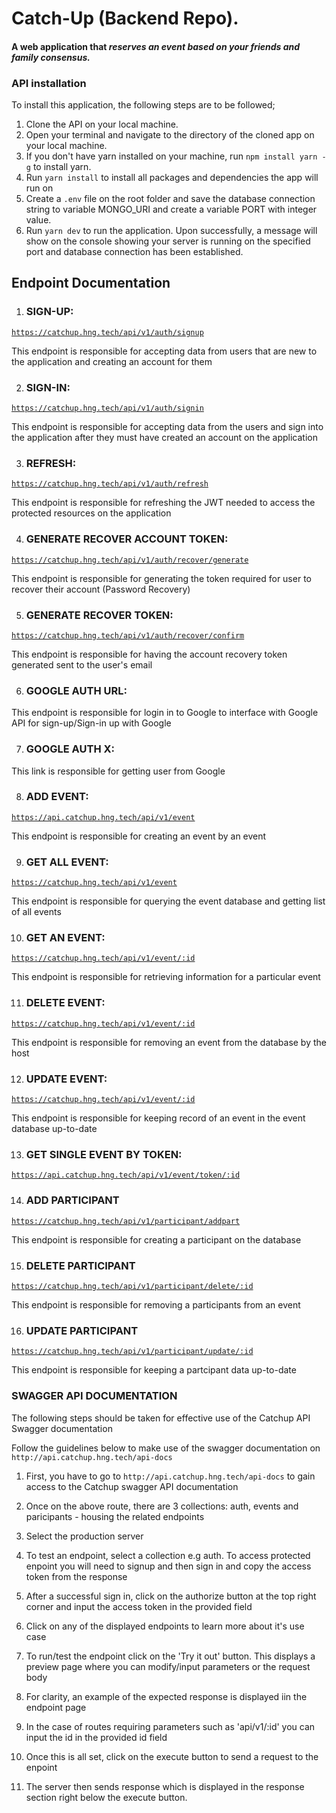 
# Catch-Up (Backend Repo).

#### A web application that _reserves an event based on your friends and family consensus._

### API installation

To install this application, the following steps are to be followed;

1. Clone the API on your local machine.
2. Open your terminal and navigate to the directory of the cloned app on your local machine.
3. If you don't have yarn installed on your machine, run `npm install yarn -g` to install yarn.
4. Run `yarn install` to install all packages and dependencies the app will run on
5. Create a `.env` file on the root folder and save the database connection string to variable MONGO_URI and create a variable PORT with integer value.
6. Run `yarn dev` to run the application. Upon successfully, a message will show on the console showing your server is running on the specified port and database connection has been established.




## Endpoint Documentation

1. ### SIGN-UP:
[`https://catchup.hng.tech/api/v1/auth/signup`](https://catchup.hng.tech/api/v1/auth/signup)

This endpoint is responsible for accepting data from users that are new to the application and creating an account for them

2. ### SIGN-IN:
[`https://catchup.hng.tech/api/v1/auth/signin`](https://catchup.hng.tech/api/v1/auth/signin)

This endpoint is responsible for accepting data from the users and sign into the application after they must have created an account on the application

3. ### REFRESH:
[`https://catchup.hng.tech/api/v1/auth/refresh`](https://catchup.hng.tech/api/v1/auth/refresh)

This endpoint is responsible for refreshing the JWT needed to access the protected resources on the application

4. ### GENERATE RECOVER ACCOUNT TOKEN:
[`https://catchup.hng.tech/api/v1/auth/recover/generate`](https://catchup.hng.tech/api/v1/auth/recover/generate)

This endpoint is responsible for generating the token required for user to recover their account (Password Recovery)

5. ### GENERATE RECOVER TOKEN:
[`https://catchup.hng.tech/api/v1/auth/recover/confirm`](https://catchup.hng.tech/api/v1/auth/recover/confirm)

This endpoint is responsible for having the account recovery token generated sent to the user's email


6. ### GOOGLE AUTH URL:


This endpoint is responsible for login in to Google to interface with Google API for sign-up/Sign-in up with Google

7. ### GOOGLE AUTH X:

This link is responsible for getting user from Google

8. ### ADD EVENT:
[`https://api.catchup.hng.tech/api/v1/event`](https://catchup.hng.tech/api/v1/event)

This endpoint is responsible for creating an event by an event

9. ### GET ALL EVENT:
[`https://catchup.hng.tech/api/v1/event`](https://catchup.hng.tech/api/v1/event)

This endpoint is responsible for querying the event database and getting list of all events

10. ### GET AN EVENT:
[`https://catchup.hng.tech/api/v1/event/:id`](https://catchup.hng.tech/api/v1/event/:id)

This endpoint is responsible for retrieving information for a particular event

11. ### DELETE EVENT:
[`https://catchup.hng.tech/api/v1/event/:id`](https://catchup.hng.tech/api/v1/event/:id)

This endpoint is responsible for removing an event from the database by the host

12. ### UPDATE EVENT:
[`https://catchup.hng.tech/api/v1/event/:id`](https://catchup.hng.tech/api/v1/event/:id)

This endpoint is responsible for keeping record of an event in the event database up-to-date

13. ### GET SINGLE EVENT BY TOKEN:
[`https://api.catchup.hng.tech/api/v1/event/token/:id`](https://catchup.hng.tech/api/v1/event/token/:id)


14. ### ADD PARTICIPANT
[`https://catchup.hng.tech/api/v1/participant/addpart`](https://catchup.hng.tech/api/v1/participant/addpart)

This endpoint is responsible for creating a participant on the database

15. ### DELETE PARTICIPANT
[`https://catchup.hng.tech/api/v1/participant/delete/:id`](https://catchup.hng.tech/api/v1/participant/delete/:id)

This endpoint is responsible for removing a participants from an event

16. ### UPDATE PARTICIPANT
[`https://catchup.hng.tech/api/v1/participant/update/:id`](https://catchup.hng.tech/api/v1/participant/update/:id)

This endpoint is responsible for keeping a partcipant data up-to-date




### SWAGGER API DOCUMENTATION

The following steps should be taken for effective use of the Catchup API Swagger documentation

Follow the guidelines below to make use of the swagger documentation on `http://api.catchup.hng.tech/api-docs`

1. First, you have to go to `http://api.catchup.hng.tech/api-docs` to gain access to the Catchup swagger API documentation


2. Once on the above route, there are 3 collections: auth, events and paricipants - housing the related endpoints

3. Select the production server

4. To test an endpoint, select a collection e.g auth. To access protected enpoint you will need to signup and then sign in and copy the access token from the response

5. After a successful sign in, click on the authorize button at the top right corner and input the access token in the provided field

6. Click on any of the displayed endpoints to learn more about it's use case

7. To run/test the endpoint click on the 'Try it out' button. This displays a preview page where you can modify/input parameters or the request body

8. For clarity, an example of the expected response is displayed iin the endpoint page

9. In the case of routes requiring parameters such as 'api/v1/:id' you can input the id in the provided id field

10. Once this is all set, click on the execute button to send a request to the enpoint

11. The server then sends response which is displayed in the response section right below the execute button.






